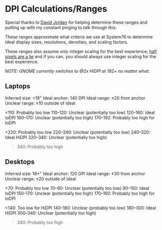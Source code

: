 # DPI Calculations/Ranges

Special thanks to [David Jordan](https://github.com/djordan2) for helping determine these ranges and putting up with my constant pinging to talk through this.

These ranges approximate what criteria we use at System76 to determine ideal display sizes, resolutions, densities, and scaling factors.

These ranges also assume only integer scaling for the best experience; [half pixels are a lie](https://medium.com/elementaryos/what-is-hidpi-and-why-does-it-matter-b024eabea20d) and if you can, you should always use integer scaling for the best experience.

_NOTE: GNOME currently switches to @2x HiDPI at 192+ no matter what._

## Laptops

Inferred size: <18"
Ideal anchor:  140 DPI
Ideal range:   ±20 from anchor
Unclear range: ±10 outside of ideal

<110:    Probably too low
110–120: Unclear (potentially too low)
120–160: Ideal loDPI
160–170: Unclear (potentially too high)
170–192: Probably too high for loDPI

<220:    Probably too low
220–240: Unclear (potentially too low)
240–320: Ideal HiDPI
320–340: Unclear (potentially too high)
>340:    Probably too high


## Desktops

Inferred size: 18+"
Ideal anchor:  120 DPI
Ideal range:   ±30 from anchor
Unclear range: ±20 outside of ideal

<70:     Probably too low
70–90:   Unclear (potentially too low)
90–150:  Ideal loDPI
150–170: Unclear (potentially too high)
170–192: Probably too high for loDPI

<140:    Too low for HiDPI
140–180: Unclear (probably too low)
180–300: Ideal HiDPI
300–340: Unclear (potentially too high)
>340:    Probably too high
